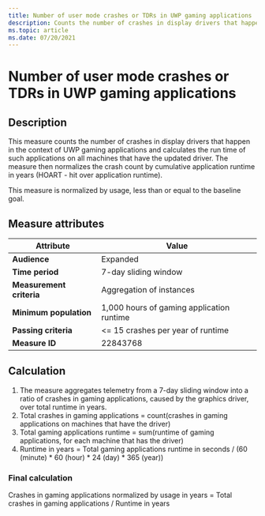 ```yaml
---
title: Number of user mode crashes or TDRs in UWP gaming applications
description: Counts the number of crashes in display drivers that happen in the context of UWP gaming applications
ms.topic: article
ms.date: 07/20/2021
---
```


# Number of user mode crashes or TDRs in UWP gaming applications

## Description

This measure counts the number of crashes in display drivers that happen in the context of UWP gaming applications and calculates the run time of such applications on all machines that have the updated driver. The measure then normalizes the crash count by cumulative application runtime in years (HOART - hit over application runtime).

This measure is normalized by usage, less than or equal to the baseline goal.
 

## Measure attributes

|Attribute|Value|
|----|----|
|**Audience**|Expanded|
|**Time period**|7-day sliding window|
|**Measurement criteria**|Aggregation of instances|
|**Minimum population**|1,000 hours of gaming application runtime|
|**Passing criteria**|<= 15 crashes per year of runtime|
|**Measure ID**|22843768|

## Calculation

1.	The measure aggregates telemetry from a 7-day sliding window into a ratio of crashes in gaming applications, caused by the graphics driver, over total runtime in years.
2.	Total crashes in gaming applications = count(crashes in gaming applications on machines that have the driver)
3.	Total gaming applications runtime = sum(runtime of gaming applications, for each machine that has the driver)
4.	Runtime in years = Total gaming applications runtime in seconds / (60 (minute) * 60 (hour) * 24 (day) * 365 (year))


### Final calculation

Crashes in gaming applications normalized by usage in years = Total crashes in gaming applications / Runtime in years
